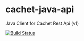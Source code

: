 # cachet-java-api
Java Client for Cachet Rest Api (v1)

[![Build Status](https://travis-ci.org/Marczeeee/cachet-java-api.svg?branch=master)](https://travis-ci.org/Marczeeee/cachet-java-api)
